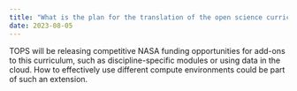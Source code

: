 ```yaml
---
title: "What is the plan for the translation of the open science curriculum into other languages?"
date: 2023-08-05
---
```


TOPS will be releasing competitive NASA funding opportunities for add-ons to this curriculum, such as discipline-specific modules or using data in the cloud. How to effectively use different compute environments could be part of such an extension.